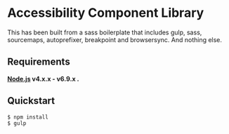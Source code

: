 # Accessibility Component Library

This has been built from a sass boilerplate that includes gulp, sass, sourcemaps, autoprefixer, breakpoint and browsersync. And nothing else.

## Requirements

**[Node.js](http://nodejs.org) v4.x.x - v6.9.x .**

## Quickstart
```bash
$ npm install
$ gulp
```
